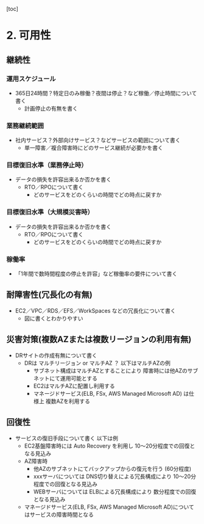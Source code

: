 [toc]

# 2. 可用性 
## 継続性
### 運用スケジュール

* 365日24時間？特定日のみ稼働？夜間は停止？など稼働／停止時間について書く
    * 計画停止の有無を書く

### 業務継続範囲

* 社内サービス？外部向けサービス？などサービスの範囲について書く
  * 単一障害／複合障害時にどのサービス継続が必要かを書く

### 目標復旧水準（業務停止時）

* データの損失を許容出来るか否かを書く
  * RTO／RPOについて書く
    * どのサービスをどのくらいの時間でどの時点に戻すか

### 目標復旧水準（大規模災害時）

* データの損失を許容出来るか否かを書く
  * RTO／RPOについて書く
    * どのサービスをどのくらいの時間でどの時点に戻すか

### 稼働率

* 「1年間で数時間程度の停止を許容」など稼働率の要件について書く

## 耐障害性(冗長化の有無)

* EC2／VPC／RDS／EFS／WorkSpaces などの冗長化について書く
   * 図に書くとわかりやすい

## 災害対策(複数AZまたは複数リージョンの利用有無)

* DRサイトの作成有無について書く
  * DRは マルチリージョン or マルチAZ ？ 以下はマルチAZの例
    * サブネット構成はマルチAZとすることにより 障害時には他AZのサブネットにて運用可能とする
    * EC2はマルチAZに配置し利用する
    * マネージドサービス(ELB, FSx, AWS Managed Microsoft AD) は仕様上 複数AZを利用する

## 回復性

* サービスの復旧手段について書く 以下は例
  * EC2基盤障害時には Auto Recovery を利用し 10〜20分程度での回復となる見込み
  * AZ障害時
    * 他AZのサブネットにてバックアップからの復元を行う (60分程度)
    * xxxサーバについては DNS切り替えによる冗長構成により 10〜20分程度での回復となる見込み
    * WEBサーバについては ELBによる冗長構成により 数分程度での回復となる見込み
  * マネージドサービス(ELB, FSx, AWS Managed Microsoft AD)についてはサービスの障害時間となる

